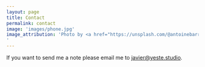 ```yaml
---
layout: page
title: Contact
permalink: contact
image: 'images/phone.jpg'
image_attribution: 'Photo by <a href="https://unsplash.com/@antoinebarres?utm_source=unsplash&utm_medium=referral&utm_content=creditCopyText">Antoine Barrès</a> on <a href="https://unsplash.com/s/photos/phones-old?utm_source=unsplash&utm_medium=referral&utm_content=creditCopyText">Unsplash</a>
'
---
```

If you want to send me a note please email me to 
<a href="mailto:javier@yeste.studio">javier@yeste.studio</a>.
 